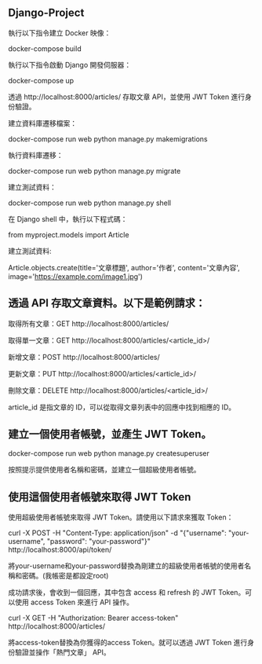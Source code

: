## Django-Project
執行以下指令建立 Docker 映像：

docker-compose build

執行以下指令啟動 Django 開發伺服器：

docker-compose up

透過 http://localhost:8000/articles/ 存取文章 API，並使用 JWT Token 進行身份驗證。


建立資料庫遷移檔案：

docker-compose run web python manage.py makemigrations

執行資料庫遷移：

docker-compose run web python manage.py migrate

建立測試資料：

docker-compose run web python manage.py shell

在 Django shell 中，執行以下程式碼：

from myproject.models import Article

建立測試資料:

Article.objects.create(title='文章標題', author='作者', content='文章內容', image='https://example.com/image1.jpg')

## 透過 API 存取文章資料。以下是範例請求：

取得所有文章：GET http://localhost:8000/articles/

取得單一文章：GET http://localhost:8000/articles/<article_id>/

新增文章：POST http://localhost:8000/articles/

更新文章：PUT http://localhost:8000/articles/<article_id>/

刪除文章：DELETE http://localhost:8000/articles/<article_id>/

article_id 是指文章的 ID，可以從取得文章列表中的回應中找到相應的 ID。

## 建立一個使用者帳號，並產生 JWT Token。

docker-compose run web python manage.py createsuperuser

按照提示提供使用者名稱和密碼，並建立一個超級使用者帳號。

## 使用這個使用者帳號來取得 JWT Token

使用超級使用者帳號來取得 JWT Token。請使用以下請求來獲取 Token：

curl -X POST -H "Content-Type: application/json" -d "{\"username\": \"your-username\", \"password\": \"your-password\"}" http://localhost:8000/api/token/

將your-username和your-password替換為剛建立的超級使用者帳號的使用者名稱和密碼。(我帳密是都設定root)

成功請求後，會收到一個回應，其中包含 access 和 refresh 的 JWT Token。可以使用 access Token 來進行 API 操作。

curl -X GET -H "Authorization: Bearer access-token" http://localhost:8000/articles/

將access-token替換為你獲得的access Token。就可以透過 JWT Token 進行身份驗證並操作「熱門文章」 API。
